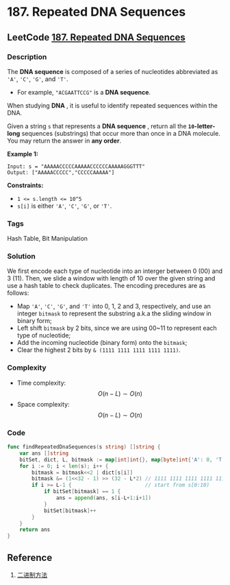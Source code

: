 # 187. Repeated DNA Sequences

## LeetCode [187. Repeated DNA Sequences](title)

### Description

The **DNA sequence** is composed of a series of nucleotides abbreviated as `'A'`, `'C'`, `'G'`, and `'T'`.

* For example, `"ACGAATTCCG"` is a **DNA sequence**.

When studying **DNA** , it is useful to identify repeated sequences within the DNA.

Given a string `s` that represents a **DNA sequence** , return all the **`10`-letter-long** sequences \(substrings\) that occur more than once in a DNA molecule. You may return the answer in **any order**.

**Example 1:** 

```text
Input: s = "AAAAACCCCCAAAAACCCCCCAAAAAGGGTTT"
Output: ["AAAAACCCCC","CCCCCAAAAA"]
```

**Constraints:**

* `1 <= s.length <= 10^5`
* `s[i]` is either `'A'`, `'C'`, `'G'`, or `'T'`.

### Tags

Hash Table, Bit Manipulation

### Solution

We first encode each type of nucleotide into an interger between 0 \(00\) and 3 \(11\). Then, we slide a window with length of 10 over the given string and use a hash table to check duplicates. The encoding precedures are as follows:

* Map `'A'`, `'C'`, `'G'`, and `'T'` into 0, 1, 2 and 3, respectively, and use an integer `bitmask` to represent the substring a.k.a the sliding window in binary form;
* Left shift `bitmask` by 2 bits, since we are using 00~11 to represent each type of nucleotide;
* Add the incoming nucleotide \(binary form\) onto the `bitmask`;
* Clear the highest 2 bits by `& (1111 1111 1111 1111 1111)`.

### Complexity

* Time complexity: $$O(n-L) \sim O(n)$$
* Space complexity: $$O(n-L) \sim O(n)$$

### Code

```go
func findRepeatedDnaSequences(s string) []string {
	var ans []string
	bitSet, dict, L, bitmask := map[int]int{}, map[byte]int{'A': 0, 'T': 1, 'C': 2, 'G': 3}, 10, 0
	for i := 0; i < len(s); i++ {
		bitmask = bitmask<<2 | dict[s[i]]
		bitmask &= (1<<32 - 1) >> (32 - L*2) // 1111 1111 1111 1111 1111
		if i >= L-1 {                        // start from s[0:10)
			if bitSet[bitmask] == 1 {
				ans = append(ans, s[i-L+1:i+1])
			}
			bitSet[bitmask]++
		}
	}
	return ans
}
```

## Reference

1. [二进制方法](https://leetcode-cn.com/problems/repeated-dna-sequences/solution/er-jin-zhi-fang-fa-8ms-by-dylan000y-vwl3/)

